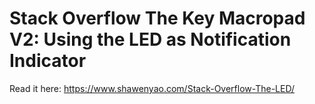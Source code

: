 # Stack Overflow The Key Macropad V2: Using the LED as Notification Indicator

Read it here: https://www.shawenyao.com/Stack-Overflow-The-LED/
